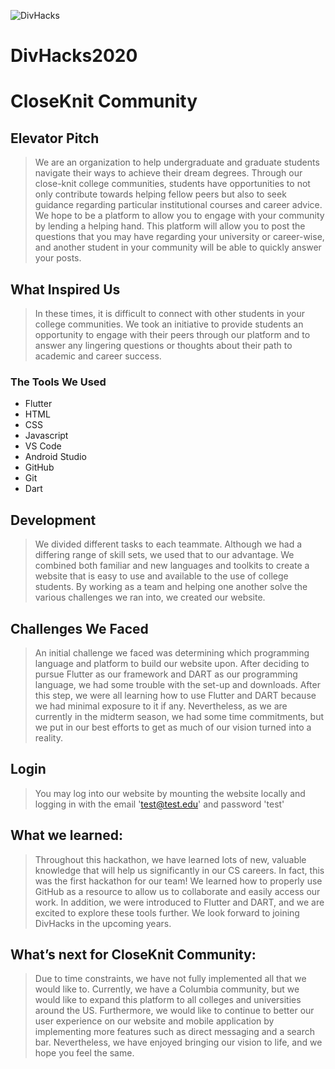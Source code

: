 ![DivHacks](https://columbiadivhacks.com/img/divHacks_text.png)
# DivHacks2020
# CloseKnit Community

## Elevator Pitch
>We are an organization to help undergraduate and graduate students navigate their ways to achieve their dream degrees. Through our close-knit college communities, students have opportunities to not only contribute towards helping fellow peers but also to seek guidance regarding particular institutional courses and career advice. We hope to be a platform to allow you to engage with your community by lending a helping hand. This platform will allow you to post the questions that you may have regarding your university or career-wise, and another student in your community will be able to quickly answer your posts.

## What Inspired Us

>In these times, it is difficult to connect with other students in your college communities. We took an initiative to provide students an opportunity to engage with their peers through our platform and to answer any lingering questions or thoughts about their path to academic and career success.


### The Tools We Used
  - Flutter
  - HTML
  - CSS
  - Javascript
  - VS Code
  - Android Studio
  - GitHub
  - Git
  - Dart

## Development
>We divided different tasks to each teammate. Although we had a differing range of skill sets, we used that to our advantage. We combined both familiar and new languages and toolkits to create a website that is easy to use and available to the use of college students. By working as a team and helping one another solve the various challenges we ran into, we created our website.
##  Challenges We Faced
>An initial challenge we faced was determining which programming language and platform to build our website upon. After deciding to pursue Flutter as our framework and DART as our programming language, we had some trouble with the set-up and downloads. After this step, we were all learning how to use Flutter and DART because we had minimal exposure to it if any. Nevertheless, as we are currently in the midterm season, we had some time commitments, but we put in our best efforts to get as much of our vision turned into a reality.
## Login
>You may log into our website by mounting the website locally and logging in with the email 'test@test.edu' and password 'test' 

## What we learned:
>Throughout this hackathon, we have learned lots of new, valuable knowledge that will help us significantly in our CS careers. In fact, this was the first hackathon for our team! We learned how to properly use GitHub as a resource to allow us to collaborate and easily access our work. In addition, we were introduced to Flutter and DART, and we are excited to explore these tools further. We look forward to joining DivHacks in the upcoming years. 

## What’s next for CloseKnit Community:
>Due to time constraints, we have not fully implemented all that we would like to. Currently, we have a Columbia community, but we would like to expand this platform to all colleges and universities around the US. Furthermore, we would like to continue to better our user experience on our website and mobile application by implementing more features such as direct messaging and a search bar. Nevertheless, we have enjoyed bringing our vision to life, and we hope you feel the same. 
